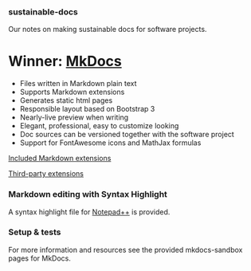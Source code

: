 ### sustainable-docs

Our notes on making sustainable docs for software projects.

# Winner: **[MkDocs](http://www.mkdocs.org/)**

- Files written in Markdown plain text
- Supports Markdown extensions
- Generates static html pages
- Responsible layout based on Bootstrap 3
- Nearly-live preview when writing
- Elegant, professional, easy to customize looking
- Doc sources can be versioned together with the software project
- Support for FontAwesome icons and MathJax formulas

[Included Markdown extensions](https://pythonhosted.org/Markdown/extensions/index.html)

[Third-party extensions ](https://github.com/waylan/Python-Markdown/wiki/Third-Party-Extensions)

### Markdown editing with Syntax Highlight

A syntax highlight file for [Notepad++]() is provided.

### Setup & tests

For more information and resources see the provided mkdocs-sandbox pages for MkDocs.

